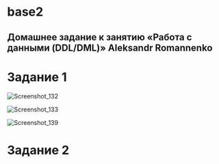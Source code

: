 # base2


## Домашнее задание к занятию «Работа с данными (DDL/DML)» Aleksandr Romannenko

# Задание 1



![Screenshot_132](https://github.com/user-attachments/assets/6f83c599-b149-455a-b889-1d2ef2500570)


![Screenshot_133](https://github.com/user-attachments/assets/fef62bba-4879-4cf9-bd60-b51d010c10c7)






![Screenshot_139](https://github.com/user-attachments/assets/bf7bdba7-d650-4b70-8681-854a2ad265f2)



# Задание 2


